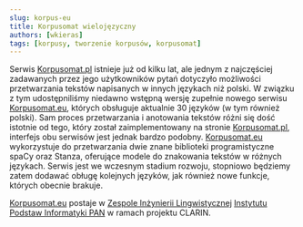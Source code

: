 ```yaml
---
slug: korpus-eu
title: Korpusomat wielojęzyczny
authors: [wkieras]
tags: [korpusy, tworzenie korpusów, korpusomat]
---
```


Serwis [Korpusomat.pl](https://korpusomat.pl) istnieje już od kilku lat, ale jednym z najczęściej zadawanych przez jego użytkowników pytań dotyczyło możliwości przetwarzania tekstów napisanych w innych językach niż polski. W związku z tym udostępniliśmy niedawno wstępną wersję zupełnie nowego serwisu [Korpusomat.eu](https://korpusomat.eu), których obsługuje aktualnie 30 języków (w tym również polski). Sam proces przetwarzania i anotowania tekstów różni się dość istotnie od tego, który został zaimplementowany na stronie [Korpusomat.pl](https://korpusomat.pl), interfejs obu serwisów jest jednak bardzo podobny. [Korpusomat.eu](https://korpusomat.eu) wykorzystuje do przetwarzania dwie znane biblioteki programistyczne spaCy oraz Stanza, oferujące modele do znakowania tekstów w różnych językach. Serwis jest we wczesnym stadium rozwoju, stopniowo będziemy zatem dodawać obługę kolejnych języków, jak również nowe funkcje, których obecnie brakuje. 

[Korpusomat.eu](https://korpusomat.eu) postaje w [Zespole Inżynierii Lingwistycznej](zil.ipipan.waw.pl/) [Instytutu Podstaw Informatyki PAN](https://ipipan.waw.pl/) w ramach projektu CLARIN. 
